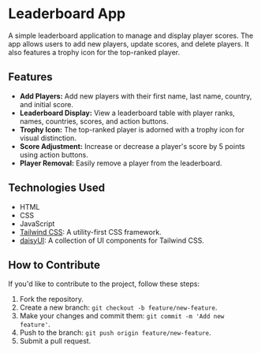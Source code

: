 # Leaderboard App

A simple leaderboard application to manage and display player scores. The app allows users to add new players, update scores, and delete players. It also features a trophy icon for the top-ranked player.

## Features

- **Add Players:** Add new players with their first name, last name, country, and initial score.
- **Leaderboard Display:** View a leaderboard table with player ranks, names, countries, scores, and action buttons.
- **Trophy Icon:** The top-ranked player is adorned with a trophy icon for visual distinction.
- **Score Adjustment:** Increase or decrease a player's score by 5 points using action buttons.
- **Player Removal:** Easily remove a player from the leaderboard.

## Technologies Used

- HTML
- CSS
- JavaScript
- [Tailwind CSS](https://tailwindcss.com/): A utility-first CSS framework.
- [daisyUI](https://daisyui.com/): A collection of UI components for Tailwind CSS.

## How to Contribute

If you'd like to contribute to the project, follow these steps:

1. Fork the repository.
2. Create a new branch: `git checkout -b feature/new-feature`.
3. Make your changes and commit them: `git commit -m 'Add new feature'`.
4. Push to the branch: `git push origin feature/new-feature`.
5. Submit a pull request.
